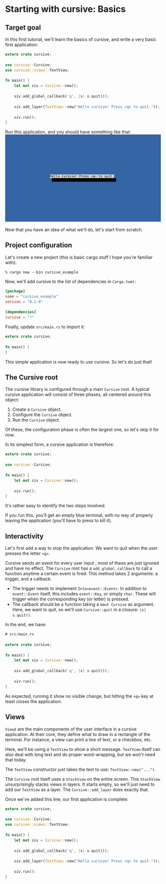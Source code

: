 # Starting with cursive: Basics

## Target goal

In this first tutorial, we'll learn the basics of cursive,
and write a very basic first application: 

```rust
extern crate cursive;

use cursive::Cursive;
use cursive::views::TextView;

fn main() {
	let mut siv = Cursive::new();

	siv.add_global_callback('q', |s| s.quit());

	siv.add_layer(TextView::new("Hello cursive! Press <q> to quit."));

	siv.run();
}
```

Run this application, and you should have something like that:
<img src="../doc/tutorial_1.png" alt="Tutorial 1 goal" />

Now that you have an idea of what we'll do, let's start from scratch.

## Project configuration

Let's create a new project
(this is basic cargo stuff I hope you're familiar with):

```text
% cargo new --bin cursive_example
```

Now, we'll add cursive to the list of dependencies in `Cargo.toml`:

```toml
[package]
name = "cursive_example"
version = "0.1.0"

[dependencies]
cursive = "*"
```

Finally, update `src/main.rs` to import it:

```rust
extern crate cursive;

fn main() {
}
```

This simple application is now ready to use cursive. So let's do just that!

## The Cursive root

The cursive library is configured through a main `Cursive` root.
A typical cursive application will consist of three phases,
all centered around this object:

1. Create a `Cursive` object.
2. Configure the `Cursive` object.
3. Run the `Cursive` object.

Of these, the configuration phase is often the largest one,
so let's skip it for now.

In its simplest form, a cursive application is therefore:

```rust
extern crate cursive;

use cursive::Cursive;

fn main() {
	let mut siv = Cursive::new();

	siv.run();
}
```

It's rather easy to identify the two steps involved.

If you run this, you'll get an empty blue terminal, with no way of properly
leaving the application (you'll have to press <Ctrl-C> to kill it).

## Interactivity

Let's first add a way to stop the application. We want to quit when the user
presses the letter `<q>`.

Cursive sends an event for every user input ; most of these are just ignored
and have no effect. The `Cursive` root has a `add_global_callback` to call
a function anytime a certain event is fired. This method takes 2 arguments:
a trigger, and a callback.

* The trigger needs to implement `Into<event::Event>`. In addition to
  `event::Event` itself, this includes `event::Key`, or simply `char`. These
  will trigger when the corresponding key (or letter) is pressed.
* The callback should be a function taking a `&mut Cursive` as argument. Here,
  we want to quit, so we'll use `Cursive::quit` in a closure: `|s| s.quit()`.

In the end, we have:

```rust
# src/main.rs

extern crate cursive;

fn main() {
	let mut siv = Cursive::new();

	siv.add_global_callback('q', |s| s.quit());

	siv.run();
}
```

As expected, running it show no visible change, but hitting the `<q>` key at
least closes the application.

## Views

`View`s are the main components of the user interface in a cursive application.
At their core, they define what to draw in a rectangle of the terminal. For
instance, a view can print a line of text, or a checkbox, etc.

Here, we'll be using a `TextView` to show a short message. `TextView` itself
can also deal with long text and do proper word-wrapping, but we won't need
that today.

The `TextView` constructor just takes the text to use: `TextView::new("...")`.

The `Cursive` root itself uses a `StackView` on the entire screen. This
`StackView` unsurprisingly stacks views in layers. It starts empty, so we'll
just need to add our `TextView` as a layer. The `Cursive::add_layer` does
exactly that.

Once we've added this line, our first application is complete:

```rust
extern crate cursive;

use cursive::Cursive;
use cursive::views::TextView;

fn main() {
	let mut siv = Cursive::new();

	siv.add_global_callback('q', |s| s.quit());

	siv.add_layer(TextView::new("Hello cursive! Press <q> to quit."));

	siv.run();
}
```

